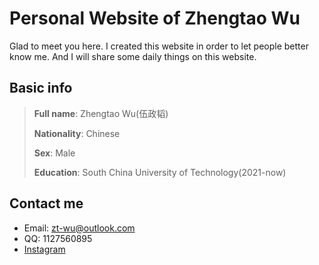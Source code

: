 # Personal Website of Zhengtao Wu

Glad to meet you here. I created this website in order to let people better know me. And I will share some daily things on this website.

## Basic info

  >**Full name**: Zhengtao Wu(伍政韬)
  >
  >**Nationality**: Chinese
  >
  >**Sex**: Male
  >
  >**Education**: South China University of Technology(2021-now)

## Contact me

  * Email: zt-wu@outlook.com
  * QQ: 1127560895
  * [Instagram](www.baidu.com)

